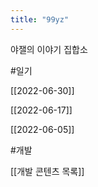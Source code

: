 ```yaml
---
title: "99yz"
---
```


야잴의 이야기 집합소

#일기 

[[2022-06-30]]

[[2022-06-17]]

[[2022-06-05]]


#개발

[[개발 콘텐츠 목록]]